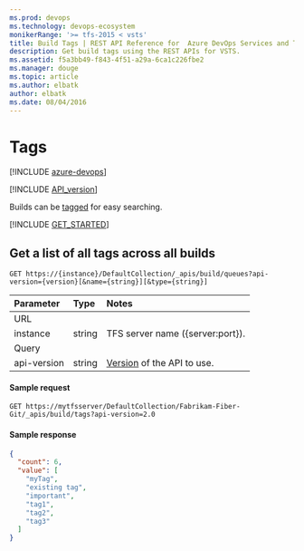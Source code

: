 ```yaml
---
ms.prod: devops
ms.technology: devops-ecosystem
monikerRange: '>= tfs-2015 < vsts'
title: Build Tags | REST API Reference for  Azure DevOps Services and Team Foundation Server
description: Get build tags using the REST APIs for VSTS.
ms.assetid: f5a3bb49-f843-4f51-a29a-6ca1c226fbe2
ms.manager: douge
ms.topic: article
ms.author: elbatk
author: elbatk
ms.date: 08/04/2016
---
```


# Tags

[!INCLUDE [azure-devops](../_data/azure-devops-message.md)]

[!INCLUDE [API_version](../_data/version2.md)]

Builds can be [tagged](./builds.md#addatagtoabuild) for easy searching.

[!INCLUDE [GET_STARTED](../_data/get-started.md)]

## Get a list of all tags across all builds

```no-highlight
GET https://{instance}/DefaultCollection/_apis/build/queues?api-version={version}[&name={string}][&type={string}]
```

| Parameter | Type   | Notes
|:----------|:-------|:------------
| URL
| instance  | string | TFS server name ({server:port}).
| Query
| api-version | string | [Version](../../concepts/rest-api-versioning.md) of the API to use.

#### Sample request

```
GET https://mytfsserver/DefaultCollection/Fabrikam-Fiber-Git/_apis/build/tags?api-version=2.0
```

#### Sample response

```json
{
  "count": 6,
  "value": [
    "myTag",
    "existing tag",
    "important",
    "tag1",
    "tag2",
    "tag3"
  ]
}
```

